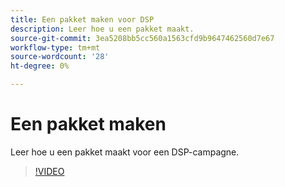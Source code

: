 ```yaml
---
title: Een pakket maken voor DSP
description: Leer hoe u een pakket maakt.
source-git-commit: 3ea5208bb5cc560a1563cfd9b9647462560d7e67
workflow-type: tm+mt
source-wordcount: '28'
ht-degree: 0%

---
```


# Een pakket maken

Leer hoe u een pakket maakt voor een DSP-campagne.

>[!VIDEO](https://video.tv.adobe.com/v/339257)
